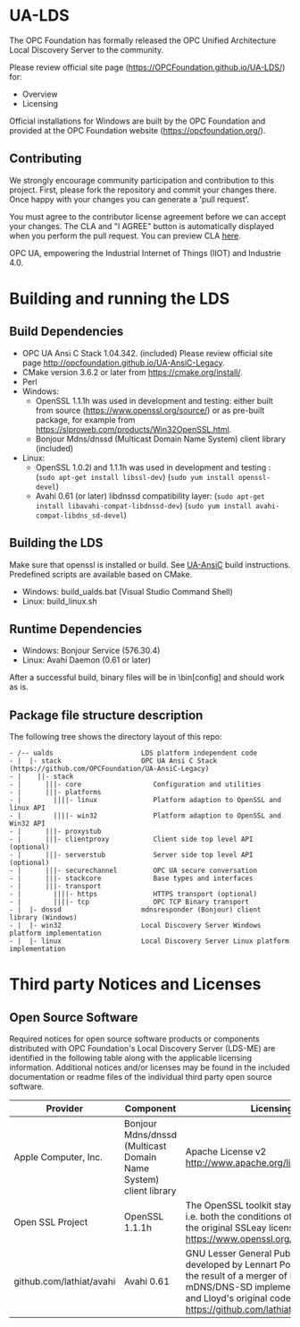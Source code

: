 # UA-LDS

The OPC Foundation has formally released the OPC Unified Architecture Local Discovery Server to the community.

Please review official site page (https://OPCFoundation.github.io/UA-LDS/) for:
 * Overview
 * Licensing

Official installations for Windows are built by the OPC Foundation and provided at the OPC Foundation website (https://opcfoundation.org/).
 
## Contributing

We strongly encourage community participation and contribution to this project. First, please fork the repository and commit your changes there. Once happy with your changes you can generate a 'pull request'.

You must agree to the contributor license agreement before we can accept your changes. The CLA and "I AGREE" button is automatically displayed when you perform the pull request. You can preview CLA [here](https://opcfoundation.org/license/cla/ContributorLicenseAgreementv1.0.pdf).

OPC UA, empowering the Industrial Internet of Things (IIOT) and Industrie 4.0.

# Building and running the LDS

## Build Dependencies

 * OPC UA Ansi C Stack 1.04.342. (included) Please review official site page http://opcfoundation.github.io/UA-AnsiC-Legacy.
 * CMake version 3.6.2 or later from https://cmake.org/install/.
 * Perl
 * Windows:
    - OpenSSL 1.1.1h was used in development and testing: either built from source (https://www.openssl.org/source/) or as pre-built package, for example from https://slproweb.com/products/Win32OpenSSL.html.
    - Bonjour Mdns/dnssd (Multicast Domain Name System) client library (included)
 * Linux:
    - OpenSSL 1.0.2l and 1.1.1h was used in development and testing : (```sudo apt-get install libssl-dev```) (```sudo yum install openssl-devel```)  
    - Avahi 0.61 (or later) libdnssd compatibility layer: (```sudo apt-get install libavahi-compat-libdnssd-dev```) (```sudo yum install avahi-compat-libdns_sd-devel```)  
 
## Building the LDS

Make sure that openssl is installed or build. See [UA-AnsiC](https://github.com/OPCFoundation/UA-AnsiC-Legacy) build instructions.
<br/>
Predefined scripts are available based on CMake. 
 * Windows: build\_ualds.bat (Visual Studio Command Shell)
 * Linux: build\_linux.sh

## Runtime Dependencies

 * Windows: Bonjour Service (576.30.4)
 * Linux: Avahi Daemon (0.61 or later)

After a successful build, binary files will be in <build-folder>\bin\[config] and should work as is.

## Package file structure description

The following tree shows the directory layout of this repo:

```
- /-- ualds                      LDS platform independent code
- |  |- stack                    OPC UA Ansi C Stack (https://github.com/OPCFoundation/UA-AnsiC-Legacy)
- |    ||- stack
- |      |||- core                  Configuration and utilities
- |      |||- platforms
- |        ||||- linux              Platform adaption to OpenSSL and linux API
- |        ||||- win32              Platform adaption to OpenSSL and Win32 API
- |      |||- proxystub
- |      |||- clientproxy           Client side top level API (optional)
- |      |||- serverstub            Server side top level API (optional)
- |      |||- securechannel         OPC UA secure conversation
- |      |||- stackcore             Base types and interfaces
- |      |||- transport
- |        ||||- https              HTTPS transport (optional)
- |        ||||- tcp                OPC TCP Binary transport
- |  |- dnssd                    mdnsresponder (Bonjour) client library (Windows)
- |  |- win32                    Local Discovery Server Windows platform implementation
- |  |- linux                    Local Discovery Server Linux platform implementation
```

# Third party Notices and Licenses

## Open Source Software

Required notices for open source software products or components distributed with OPC Foundation's Local Discovery Server (LDS-ME) are identified in the following table along with the applicable licensing information. Additional notices and/or licenses may be found in the included documentation or readme files of the individual third party open source software.

| Provider | Component | Licensing Information |
| -------- | --------- | --------------------- |
| Apple Computer, Inc. | Bonjour Mdns/dnssd (Multicast Domain Name System) client library | Apache License v2 http://www.apache.org/licenses/LICENSE-2.0.html |
| Open SSL Project | OpenSSL 1.1.1h | The OpenSSL toolkit stays under a double license, i.e. both the conditions of the OpenSSL License and the original SSLeay license apply to the toolkit. See https://www.openssl.org/source/license.html |
| github.com/lathiat/avahi| Avahi 0.61 | GNU Lesser General Public License v2.1 Avahi was developed by Lennart Poettering and Trent Lloyd. It is the result of a merger of Poettering's original mDNS/DNS-SD implementation called "FlexMDNS", and Lloyd's original code called "Avahi" https://github.com/lathiat/avahi/blob/master/LICENSE |
